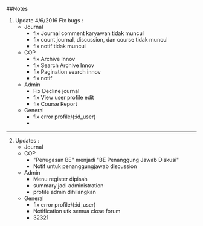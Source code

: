 ##Notes
1. Update 4/6/2016
Fix bugs :
	- Journal
		+ fix Journal comment karyawan tidak muncul
		+ fix count journal, discussion, dan course tidak muncul
		+ fix notif tidak muncul
	- COP
		+ fix Archive Innov
		+ fix Search Archive Innov
		+ fix Pagination search innov
		+ fix notif
	- Admin
		+ Fix Decline journal
		+ fix View user profile edit
		+ fix Course Report
	- General
		+ fix error profile/(:id_user)
		+ 
		
----
2. Updates :
	- Journal
	- COP
		+ "Penugasan BE" menjadi "BE Penanggung Jawab Diskusi" 
		+ Notif untuk penanggungjawab discussion
	- Admin
		+ Menu register dipisah
		+ summary jadi administration
		+ profile admin dihilangkan
	- General
		+ fix error profile/(:id_user)
		+ Notification utk semua close forum
		+ 32321   
